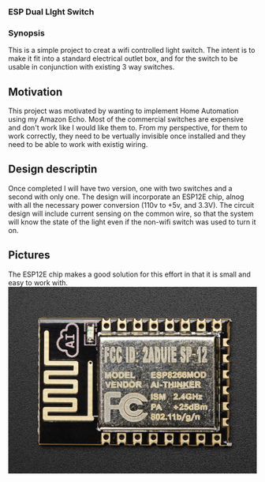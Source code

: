 ### ESP Dual LIght Switch

### Synopsis
This is a simple project to creat a wifi controlled light switch. The intent is to make it fit into a standard electrical outlet box, and for the switch to be usable in conjunction with existing 3 way switches.


## Motivation

This project was motivated by wanting to implement Home Automation using my Amazon Echo. Most of the commercial switches are expensive and don't work like I would like them to. From my perspective, for them to work correctly, they need to be vertually invisible once installed and they need to be able to work with existig wiring.

## Design descriptin
Once completed I will have two version, one with two switches and a second with only one. The design will incorporate an ESP12E chip, alnog with all the necessary power conversion (110v to +5v, and 3.3V). The circuit design will include current sensing on the common wire, so that the system will know the state of the light even if the non-wifi switch was used to turn it on.

## Pictures
The ESP12E chip makes a good solution for this effort in that it is small and easy to work with. 
![Alt text](/pictures/ESP12E.jpg?raw=true "ESP12#")
